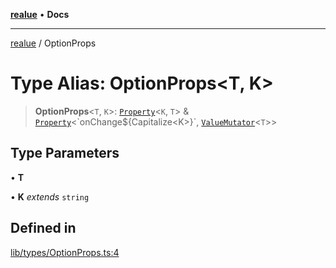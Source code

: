 [**realue**](../README.md) • **Docs**

***

[realue](../README.md) / OptionProps

# Type Alias: OptionProps\<T, K\>

> **OptionProps**\<`T`, `K`\>: [`Property`](Property.md)\<`K`, `T`\> & [`Property`](Property.md)\<\`onChange$\{Capitalize\<K\>\}\`, [`ValueMutator`](ValueMutator.md)\<`T`\>\>

## Type Parameters

• **T**

• **K** *extends* `string`

## Defined in

[lib/types/OptionProps.ts:4](https://github.com/nevoland/realue/blob/74648764502b1dc82cd067678d4f4e304253ebad/lib/types/OptionProps.ts#L4)
